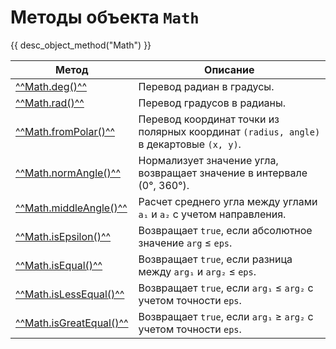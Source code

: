 # Методы объекта `Math`
{{ desc_object_method("Math") }}

| Метод                  | Описание                                                                 |
|------------------------|--------------------------------------------------------------------------|
| [^^Math.deg()^^](deg.md) | Перевод радиан в градусы.                                               |
| [^^Math.rad()^^](rad.md) | Перевод градусов в радианы.                                             |
| [^^Math.fromPolar()^^](fromPolar.md) | Перевод координат точки из полярных координат `(radius, angle)` в декартовые `(x, y)`. |
| [^^Math.normAngle()^^](normAngle.md) | Нормализует значение угла, возвращает значение в интервале (0°, 360°). |
| [^^Math.middleAngle()^^](middleAngle.md) | Расчет среднего угла между углами `a₁` и `a₂` с учетом направления. |
| [^^Math.isEpsilon()^^](isEpsilon.md) | Возвращает `true`, если абсолютное значение `arg` ≤ `eps`.            |
| [^^Math.isEqual()^^](isEqual.md) | Возвращает `true`, если разница между `arg₁` и `arg₂` ≤ `eps`.        |
| [^^Math.isLessEqual()^^](isLessEqual.md) | Возвращает `true`, если `arg₁` ≤ `arg₂` с учетом точности `eps`.     |
| [^^Math.isGreatEqual()^^](isGreatEqual.md) | Возвращает `true`, если `arg₁` ≥ `arg₂` с учетом точности `eps`.    |